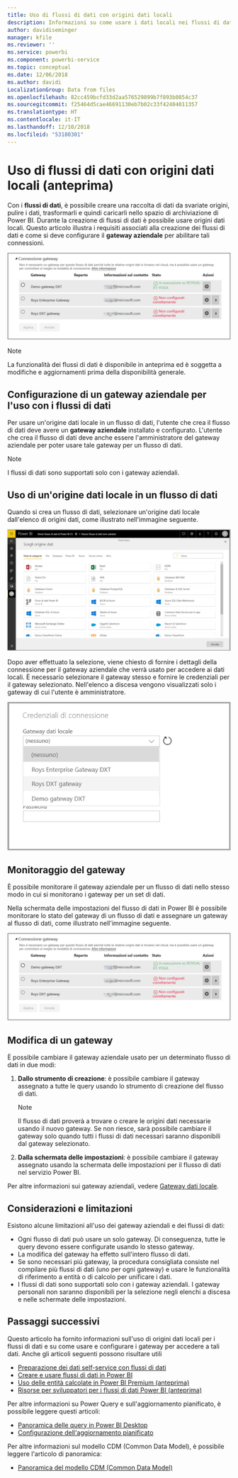 ```yaml
---
title: Uso di flussi di dati con origini dati locali
description: Informazioni su come usare i dati locali nei flussi di dati
author: davidiseminger
manager: kfile
ms.reviewer: ''
ms.service: powerbi
ms.component: powerbi-service
ms.topic: conceptual
ms.date: 12/06/2018
ms.author: davidi
LocalizationGroup: Data from files
ms.openlocfilehash: 82cc459bcfd33d2aa576529899b7f893b0854c37
ms.sourcegitcommit: f25464d5cae46691130eb7b02c33f42404011357
ms.translationtype: HT
ms.contentlocale: it-IT
ms.lasthandoff: 12/10/2018
ms.locfileid: "53180301"
---
```

# <a name="using-dataflows-with-on-premises-data-sources-preview"></a>Uso di flussi di dati con origini dati locali (anteprima)

Con i **flussi di dati**, è possibile creare una raccolta di dati da svariate origini, pulire i dati, trasformarli e quindi caricarli nello spazio di archiviazione di Power BI. Durante la creazione di flussi di dati è possibile usare origini dati locali. Questo articolo illustra i requisiti associati alla creazione dei flussi di dati e come si deve configurare il **gateway aziendale** per abilitare tali connessioni.

![Flussi di dati e i gateway](media/service-dataflows-onpremises-gateways/onpremises-gateways_01.png)

> [!NOTE]
> La funzionalità dei flussi di dati è disponibile in anteprima ed è soggetta a modifiche e aggiornamenti prima della disponibilità generale.
 
## <a name="configuring-an-enterprise-gateway-for-use-with-dataflows"></a>Configurazione di un gateway aziendale per l'uso con i flussi di dati

Per usare un'origine dati locale in un flusso di dati, l'utente che crea il flusso di dati deve avere un **gateway aziendale** installato e configurato. L'utente che crea il flusso di dati deve anche essere l'amministratore del gateway aziendale per poter usare tale gateway per un flusso di dati.

> [!NOTE]
> I flussi di dati sono supportati solo con i gateway aziendali.

## <a name="using-an-on-premises-data-source-in-a-dataflow"></a>Uso di un'origine dati locale in un flusso di dati

Quando si crea un flusso di dati, selezionare un'origine dati locale dall'elenco di origini dati, come illustrato nell'immagine seguente.

![Scegliere un'origine dati locale](media/service-dataflows-onpremises-gateways/onpremises-gateways_02a.png)

Dopo aver effettuato la selezione, viene chiesto di fornire i dettagli della connessione per il gateway aziendale che verrà usato per accedere ai dati locali. È necessario selezionare il gateway stesso e fornire le credenziali per il gateway selezionato. Nell'elenco a discesa vengono visualizzati solo i gateway di cui l'utente è amministratore.

![Fornire i dettagli della connessione](media/service-dataflows-onpremises-gateways/onpremises-gateways_03.png)

## <a name="monitoring-your-gateway"></a>Monitoraggio del gateway

È possibile monitorare il gateway aziendale per un flusso di dati nello stesso modo in cui si monitorano i gateway per un set di dati.

Nella schermata delle impostazioni del flusso di dati in Power BI è possibile monitorare lo stato del gateway di un flusso di dati e assegnare un gateway al flusso di dati, come illustrato nell'immagine seguente.

![Monitoraggio del gateway](media/service-dataflows-onpremises-gateways/onpremises-gateways_01.png)

## <a name="changing-a-gateway"></a>Modifica di un gateway

È possibile cambiare il gateway aziendale usato per un determinato flusso di dati in due modi:

1. **Dallo strumento di creazione**: è possibile cambiare il gateway assegnato a tutte le query usando lo strumento di creazione del flusso di dati.

    > [!NOTE]
    > Il flusso di dati proverà a trovare o creare le origini dati necessarie usando il nuovo gateway. Se non riesce, sarà possibile cambiare il gateway solo quando tutti i flussi di dati necessari saranno disponibili dal gateway selezionato.

2. **Dalla schermata delle impostazioni**: è possibile cambiare il gateway assegnato usando la schermata delle impostazioni per il flusso di dati nel servizio Power BI.

Per altre informazioni sui gateway aziendali, vedere [Gateway dati locale](service-gateway-onprem.md).

## <a name="considerations-and-limitations"></a>Considerazioni e limitazioni

Esistono alcune limitazioni all'uso dei gateway aziendali e dei flussi di dati:

* Ogni flusso di dati può usare un solo gateway. Di conseguenza, tutte le query devono essere configurate usando lo stesso gateway.
* La modifica del gateway ha effetto sull'intero flusso di dati.
* Se sono necessari più gateway, la procedura consigliata consiste nel compilare più flussi di dati (uno per ogni gateway) e usare le funzionalità di riferimento a entità o di calcolo per unificare i dati.
* I flussi di dati sono supportati solo con i gateway aziendali. I gateway personali non saranno disponibili per la selezione negli elenchi a discesa e nelle schermate delle impostazioni.


## <a name="next-steps"></a>Passaggi successivi

Questo articolo ha fornito informazioni sull'uso di origini dati locali per i flussi di dati e su come usare e configurare i gateway per accedere a tali dati. Anche gli articoli seguenti possono risultare utili

* [Preparazione dei dati self-service con flussi di dati](service-dataflows-overview.md)
* [Creare e usare flussi di dati in Power BI](service-dataflows-create-use.md)
* [Uso delle entità calcolate in Power BI Premium (anteprima)](service-dataflows-computed-entities-premium.md)
* [Risorse per sviluppatori per i flussi di dati Power BI (anteprima)](service-dataflows-developer-resources.md)

Per altre informazioni su Power Query e sull'aggiornamento pianificato, è possibile leggere questi articoli:
* [Panoramica delle query in Power BI Desktop](desktop-query-overview.md)
* [Configurazione dell'aggiornamento pianificato](refresh-scheduled-refresh.md)

Per altre informazioni sul modello CDM (Common Data Model), è possibile leggere l'articolo di panoramica:
* [Panoramica del modello CDM (Common Data Model)](https://docs.microsoft.com/powerapps/common-data-model/overview)


